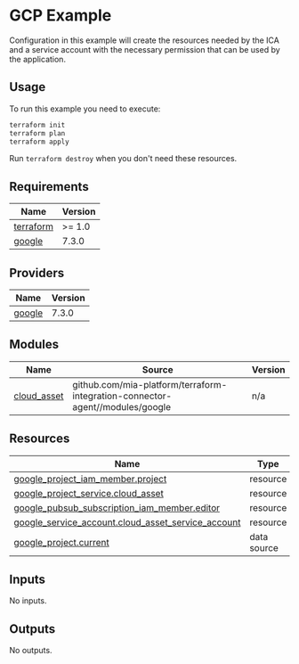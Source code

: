 # GCP Example

Configuration in this example will create the resources needed by the ICA and a service account with the necessary
permission that can be used by the application.

## Usage

To run this example you need to execute:

```bash
terraform init
terraform plan
terraform apply
```

Run `terraform destroy` when you don't need these resources.

<!-- BEGIN_TF_DOCS -->
## Requirements

| Name | Version |
|------|---------|
| <a name="requirement_terraform"></a> [terraform](#requirement\_terraform) | >= 1.0 |
| <a name="requirement_google"></a> [google](#requirement\_google) | 7.3.0 |

## Providers

| Name | Version |
|------|---------|
| <a name="provider_google"></a> [google](#provider\_google) | 7.3.0 |

## Modules

| Name | Source | Version |
|------|--------|---------|
| <a name="module_cloud_asset"></a> [cloud\_asset](#module\_cloud\_asset) | github.com/mia-platform/terraform-integration-connector-agent//modules/google | n/a |

## Resources

| Name | Type |
|------|------|
| [google_project_iam_member.project](https://registry.terraform.io/providers/hashicorp/google/7.3.0/docs/resources/project_iam_member) | resource |
| [google_project_service.cloud_asset](https://registry.terraform.io/providers/hashicorp/google/7.3.0/docs/resources/project_service) | resource |
| [google_pubsub_subscription_iam_member.editor](https://registry.terraform.io/providers/hashicorp/google/7.3.0/docs/resources/pubsub_subscription_iam_member) | resource |
| [google_service_account.cloud_asset_service_account](https://registry.terraform.io/providers/hashicorp/google/7.3.0/docs/resources/service_account) | resource |
| [google_project.current](https://registry.terraform.io/providers/hashicorp/google/7.3.0/docs/data-sources/project) | data source |

## Inputs

No inputs.

## Outputs

No outputs.
<!-- END_TF_DOCS -->
